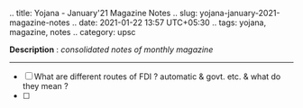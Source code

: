 .. title: Yojana - January'21 Magazine Notes
.. slug: yojana-january-2021-magazine-notes
.. date: 2021-01-22 13:57 UTC+05:30
.. tags: yojana, magazine, notes
.. category: upsc

**Description** : *consolidated notes of monthly magazine*

***
<!-- TEASER_END -->

- [ ] What are different routes of FDI ? automatic & govt. etc. & what do they mean ? 
- [ ] 
